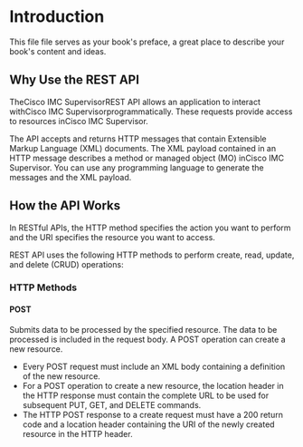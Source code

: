 # Introduction

This file file serves as your book's preface, a great place to describe your book's content and ideas.

## Why Use the REST API

TheCisco IMC SupervisorREST API allows an application to interact withCisco IMC Supervisorprogrammatically. These requests provide access to resources inCisco IMC Supervisor.

The API accepts and returns HTTP messages that contain Extensible Markup Language \(XML\) documents. The XML payload contained in an HTTP message describes a method or managed object \(MO\) inCisco IMC Supervisor. You can use any programming language to generate the messages and the XML payload.

## How the API Works

In RESTful APIs, the HTTP method specifies the action you want to perform and the URI specifies the resource you want to access.

REST API uses the following HTTP methods to perform create, read, update, and delete \(CRUD\) operations:

### HTTP Methods

#### POST

Submits data to be processed by the specified resource. The data to be processed is included in the request body. A POST operation can create a new resource.

* Every POST request must include an XML body containing a definition of the new resource.
* For a POST operation to create a new resource, the location header in the HTTP response must contain the complete URL to be used for subsequent PUT, GET, and DELETE commands.
* The HTTP POST response to a create request must have a 200 return code and a location header containing the URI of the newly created resource in the HTTP header.



